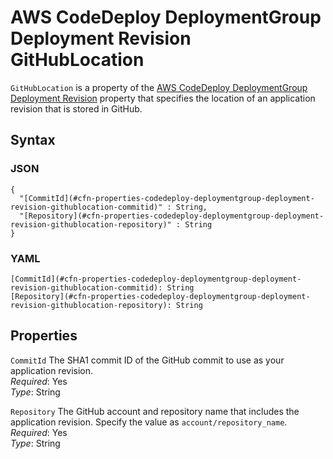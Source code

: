 # AWS CodeDeploy DeploymentGroup Deployment Revision GitHubLocation<a name="aws-properties-codedeploy-deploymentgroup-deployment-revision-githublocation"></a>

`GitHubLocation` is a property of the [AWS CodeDeploy DeploymentGroup Deployment Revision](aws-properties-codedeploy-deploymentgroup-deployment-revision.md) property that specifies the location of an application revision that is stored in GitHub\.

## Syntax<a name="w3ab2c21c14d415b5"></a>

### JSON<a name="aws-properties-codedeploy-deploymentgroup-deployment-revision-githublocation-syntax.json"></a>

```
{
  "[CommitId](#cfn-properties-codedeploy-deploymentgroup-deployment-revision-githublocation-commitid)" : String,
  "[Repository](#cfn-properties-codedeploy-deploymentgroup-deployment-revision-githublocation-repository)" : String
}
```

### YAML<a name="aws-properties-codedeploy-deploymentgroup-deployment-revision-githublocation-syntax.yaml"></a>

```
[CommitId](#cfn-properties-codedeploy-deploymentgroup-deployment-revision-githublocation-commitid): String
[Repository](#cfn-properties-codedeploy-deploymentgroup-deployment-revision-githublocation-repository): String
```

## Properties<a name="w3ab2c21c14d415b7"></a>

`CommitId`  <a name="cfn-properties-codedeploy-deploymentgroup-deployment-revision-githublocation-commitid"></a>
The SHA1 commit ID of the GitHub commit to use as your application revision\.  
*Required*: Yes  
*Type*: String

`Repository`  <a name="cfn-properties-codedeploy-deploymentgroup-deployment-revision-githublocation-repository"></a>
The GitHub account and repository name that includes the application revision\. Specify the value as `account/repository_name`\.  
*Required*: Yes  
*Type*: String